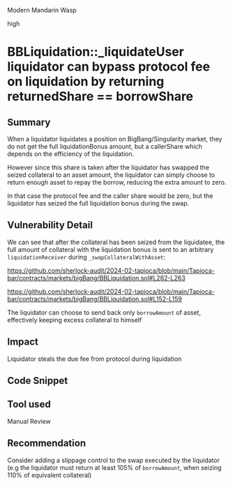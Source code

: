 Modern Mandarin Wasp

high

# BBLiquidation::_liquidateUser liquidator can bypass protocol fee on liquidation by returning returnedShare == borrowShare

## Summary
When a liquidator liquidates a position on BigBang/Singularity market, they do not get the full liquidationBonus amount, but a callerShare which depends on the efficiency of the liquidation. 

However since this share is taken after the liquidator has swapped the seized collateral to an asset amount, the liquidator can simply choose to return enough asset to repay the borrow, reducing the extra amount to zero.

In that case the protocol fee and the caller share would be zero, but the liquidator has seized the full liquidation bonus during the swap.

## Vulnerability Detail

We can see that after the collateral has been seized from the liquidatee, the full amount of collateral with the liquidation bonus is sent to an arbitrary `liquidationReceiver` during `_swapCollateralWithAsset`:

https://github.com/sherlock-audit/2024-02-tapioca/blob/main/Tapioca-bar/contracts/markets/bigBang/BBLiquidation.sol#L262-L263

https://github.com/sherlock-audit/2024-02-tapioca/blob/main/Tapioca-bar/contracts/markets/bigBang/BBLiquidation.sol#L152-L159


The liquidator can choose to send back only `borrowAmount` of asset, effectively keeping excess collateral to himself

## Impact
Liquidator steals the due fee from protocol during liquidation 

## Code Snippet

## Tool used

Manual Review

## Recommendation
Consider adding a slippage control to the swap executed by the liquidator (e.g the liquidator must return at least 105% of `borrowAmount`, when seizing 110% of equivalent collateral)